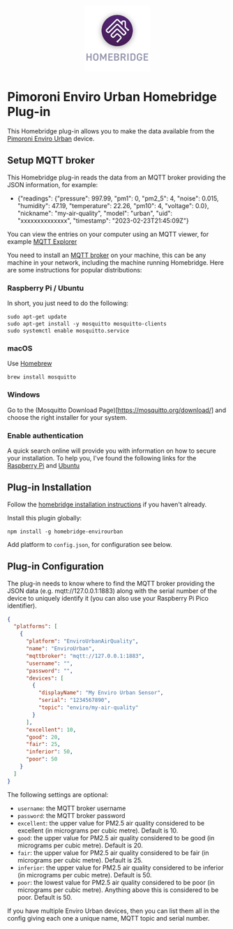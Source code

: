
<p align="center">

<img src="https://github.com/homebridge/branding/raw/master/logos/homebridge-wordmark-logo-vertical.png" width="150">

</p>


# Pimoroni Enviro Urban Homebridge Plug-in

This Homebridge plug-in allows you to make the data available from the [Pimoroni Enviro Urban](https://learn.pimoroni.com/article/getting-started-with-enviro) device.

## Setup MQTT broker

This Homebridge plug-in reads the data from an MQTT broker providing the JSON information, for example:

* {"readings": {"pressure": 997.99, "pm1": 0, "pm2_5": 4, "noise": 0.015, "humidity": 47.19, "temperature": 22.26, "pm10": 4, "voltage": 0.0}, "nickname": "my-air-quality", "model": "urban", "uid": "xxxxxxxxxxxxxx", "timestamp": "2023-02-23T21:45:09Z"}

You can view the entries on your computer using an MQTT viewer, for example [MQTT Explorer](http://mqtt-explorer.com/)

You need to install an [MQTT broker](http://mosquitto.org/) on your machine, this can be any machine in your network, including the machine running Homebridge. Here are some instructions for popular distributions:

### Raspberry Pi / Ubuntu

In short, you just need to do the following:

    sudo apt-get update
    sudo apt-get install -y mosquitto mosquitto-clients
    sudo systemctl enable mosquitto.service

### macOS

Use [Homebrew](https://brew.sh/)

    brew install mosquitto

### Windows

Go to the (Mosquitto Download Page)[https://mosquitto.org/download/] and choose the right installer for your system.

### Enable authentication

A quick search online will provide you with information on how to secure your installation. To help you, I've found the following links for the 
[Raspberry Pi](https://randomnerdtutorials.com/how-to-install-mosquitto-broker-on-raspberry-pi/) and [Ubuntu](https://www.vultr.com/docs/install-mosquitto-mqtt-broker-on-ubuntu-20-04-server/)

## Plug-in Installation

Follow the [homebridge installation instructions](https://www.npmjs.com/package/homebridge) if you haven't already.

Install this plugin globally:

    npm install -g homebridge-envirourban

Add platform to `config.json`, for configuration see below.

## Plug-in Configuration

The plug-in needs to know where to find the MQTT broker providing the JSON data (e.g. mqtt://127.0.0.1:1883) along with the serial number of the device to uniquely identify it (you can also use your Raspberry Pi Pico identifier).

```json
{
  "platforms": [
    {
      "platform": "EnviroUrbanAirQuality",
      "name": "EnviroUrban",
      "mqttbroker": "mqtt://127.0.0.1:1883",
      "username": "",
      "password": "",
      "devices": [
        {
          "displayName": "My Enviro Urban Sensor",
          "serial": "1234567890",
          "topic": "enviro/my-air-quality"
        }
      ],
      "excellent": 10,
      "good": 20,
      "fair": 25,
      "inferior": 50,
      "poor": 50
    }
  ]
}

```

The following settings are optional:

- `username`: the MQTT broker username
- `password`: the MQTT broker password
- `excellent`: the upper value for PM2.5 air quality considered to be excellent (in micrograms per cubic metre). Default is 10.
- `good`: the upper value for PM2.5 air quality considered to be good (in micrograms per cubic metre). Default is 20.
- `fair`: the upper value for PM2.5 air quality considered to be fair (in micrograms per cubic metre). Default is 25.
- `inferior`: the upper value for PM2.5 air quality considered to be inferior (in micrograms per cubic metre). Default is 50.
- `poor`: the lowest value for PM2.5 air quality considered to be poor (in micrograms per cubic metre). Anything above this is considered to be poor. Default is 50.

If you have multiple Enviro Urban devices, then you can list them all in the config giving each one a unique name, MQTT topic and serial number.
